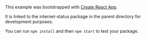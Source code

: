 This example was bootstrapped with [Create React App](https://github.com/facebook/create-react-app).

It is linked to the internet-status package in the parent directory for development purposes.

You can run `npm install` and then `npm start` to test your package.
